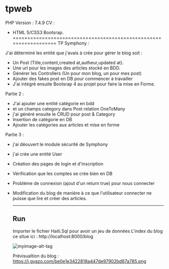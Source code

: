 # tpweb
PHP Version : 7.4.9
CV : 
- HTML 5/CSS3 Bootsrap. 
==================================================================
TP Symphony :

J'ai déterminé les entité que j'avais à crée pour gérer le blog soit :
- Un Post (Title,content,created at,autheur,updated at).
- Une url pour les images des articles stocké en BDD.
- Générer les Controllers (Un pour mon blog, un pour mes post)
- Ajouter des fakes post en DB pour commencer à travailler
- J'ai intégré ensuite Bootsrap 4 au projet pour faire la mise en Forme.

Partie 2 :

- J'ai ajouter une entité catégorie en bdd
- et un champs category dans Post relation OneToMany
- j'ai généré ensuite le CRUD pour post & Category
- Insertion de catégorie en DB
- Ajouter les catégories aux articles et mise en forme 

Partie 3 :
- j'ai déouvert le module sécurité de Symphony
- j'ai crée une entité User
- Création des pages de login et d'inscription
- Vérification que les comptes se crée bien en DB
- Problème de connexion (ajout d'un return true) pour nous connecter
- Modification du blog de manière à ce que l'utilisateur connecter
  ne puisse que lire et créer des articles.
  
  --------------------------------------------------------------
  Run
  --------------------------------------------------------------
  Importer le fichier Haiti.Sql pour avoir un jeu de données
  L'index du blog ce situe ici : http://localhost:8000/blog
  
  ![myimage-alt-tag](https://i.gyazo.com/be0e1e3422818a447de97902bd87a785.png)
  
  Prévisualtion du blog : https://i.gyazo.com/be0e1e3422818a447de97902bd87a785.png


